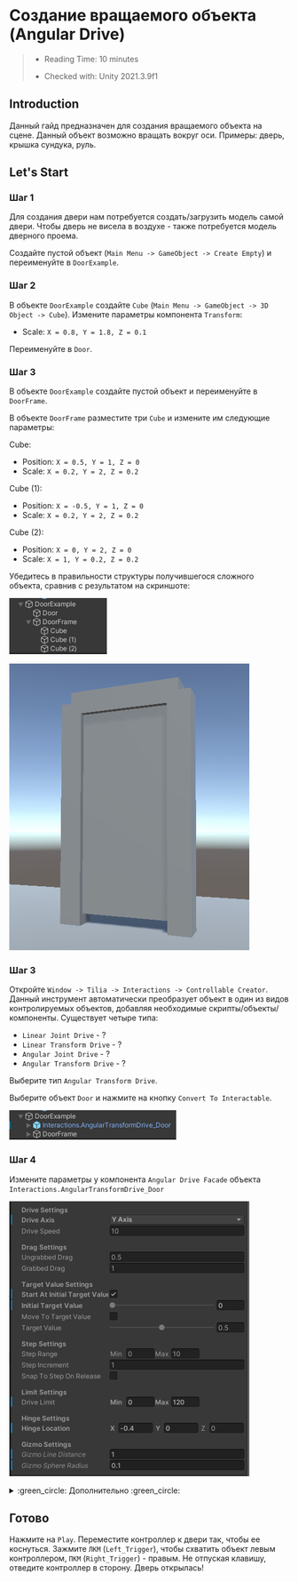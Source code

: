 # Создание вращаемого объекта (Angular Drive)

> * Reading Time: 10 minutes
>
> * Checked with: Unity 2021.3.9f1

## Introduction

Данный гайд предназначен для создания вращаемого объекта на сцене. 
Данный объект возможно вращать вокруг оси.
Примеры: дверь, крышка сундука, руль.

## Let's Start

### Шаг 1

Для создания двери нам потребуется создать/загрузить модель самой двери. 
Чтобы дверь не висела в воздухе - также потребуется модель дверного проема.

Создайте пустой объект (`Main Menu -> GameObject -> Create Empty`) и переименуйте в `DoorExample`. 

### Шаг 2

В объекте `DoorExample` создайте `Cube` (`Main Menu -> GameObject -> 3D Object -> Cube`). 
Измените параметры компонента `Transform`:

  - Scale: `X = 0.8, Y = 1.8, Z = 0.1`
	
Переименуйте в `Door`.

### Шаг 3

В объекте `DoorExample` создайте пустой объект и переименуйте в `DoorFrame`.

В объекте `DoorFrame` разместите три `Cube` и измените им следующие параметры: 

Cube:

  - Position: `X = 0.5, Y = 1, Z = 0`
  - Scale: `X = 0.2, Y = 2, Z = 0.2`

Cube (1):

  - Position: `X = -0.5, Y = 1, Z = 0`
  - Scale: `X = 0.2, Y = 2, Z = 0.2`

Cube (2):

  - Position: `X = 0, Y = 2, Z = 0`
  - Scale: `X = 1, Y = 0.2, Z = 0.2`


Убедитесь в правильности структуры получившегося сложного объекта, сравнив с результатом на скриншоте:

![Step 2](assets/images/_02_Hierarchy.png)

![Step 2](assets/images/_02_Door.png)

### Шаг 3

Откройте `Window -> Tilia -> Interactions -> Controllable Creator`. 
Данный инструмент автоматически преобразует объект в один из видов контролируемых объектов, добавляя необходимые скрипты/объекты/компоненты.
Существует четыре типа:
	
  - `Linear Joint Drive` - ?
  - `Linear Transform Drive` - ?
  - `Angular Joint Drive` - ?
  - `Angular Transform Drive` - ?
	
Выберите тип `Angular Transform Drive`.

Выберите объект `Door` и нажмите на кнопку `Convert To Interactable`.

![Step 3](assets/images/_02_HierarchyFacade.png)

### Шаг 4

Измените параметры у компонента `Angular Drive Facade` объекта `Interactions.AngularTransformDrive_Door`

![Step 4](assets/images/_02_AngDriveFacade.png)

<details><summary>	:green_circle: Дополнительно :green_circle:</summary><p>

  Параметры ниже изменяют поведение контролируемого объекта.
  
  * `?` - ?
	* `?` - ?
	* `?` - ?
  
</p></details>

## Готово

Нажмите на `Play`.
Переместите контроллер к двери так, чтобы ее коснуться. 
Зажмите `ЛКМ` (`Left_Trigger`), чтобы схватить объект левым контроллером, `ПКМ` (`Right_Trigger`) - правым. 
Не отпуская клавишу, отведите контроллер в сторону. Дверь открылась!



